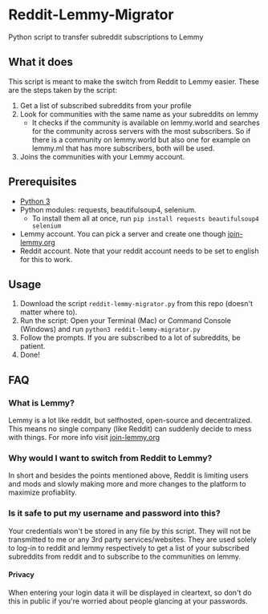 # Reddit-Lemmy-Migrator
Python script to transfer subreddit subscriptions to Lemmy

## What it does
This script is meant to make the switch from Reddit to Lemmy easier. These are the steps taken by the script:
1. Get a list of subscribed subreddits from your profile
2. Look for communities with the same name as your subreddits on lemmy
   - It checks if the community is available on lemmy.world and searches for the community across servers with the most subscribers. So if there is a community on lemmy.world but also one for example on lemmy.ml that has more subscribers, both will be used.
3. Joins the communities with your Lemmy account.

## Prerequisites
- [Python 3](https://realpython.com/installing-python/)
- Python modules: requests, beautifulsoup4, selenium.
   - To install them all at once, run `pip install requests beautifulsoup4 selenium`
- Lemmy account. You can pick a server and create one though [join-lemmy.org](https://join-lemmy.org/instances)
- Reddit account. Note that your reddit account needs to be set to english for this to work.

## Usage
1. Download the script `reddit-lemmy-migrator.py` from this repo (doesn't matter where to).
2. Run the script: Open your Terminal (Mac) or Command Console (Windows) and run `python3 reddit-lemmy-migrator.py`
3. Follow the prompts. If you are subscribed to a lot of subreddits, be patient.
4. Done!

## FAQ
### What is Lemmy?
Lemmy is a lot like reddit, but selfhosted, open-source and decentralized. This means no single company (like Reddit) can suddenly decide to mess with things. For more info visit [join-lemmy.org](https://join-lemmy.org)
### Why would I want to switch from Reddit to Lemmy?
In short and besides the points mentioned above, Reddit is limiting users and mods and slowly making more and more changes to the platform to maximize profiablity.
### Is it safe to put my username and password into this?
Your credentials won't be stored in any file by this script. They will not be transmitted to me or any 3rd party services/websites. They are used solely to log-in to reddit and lemmy respectively to get a list of your subscribed subreddits from reddit and to subscribe to the communities on lemmy.
#### Privacy
When entering your login data it will be displayed in cleartext, so don't do this in public if you're worried about people glancing at your passwords.
